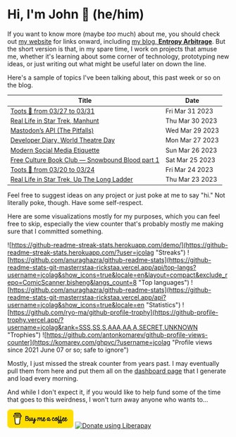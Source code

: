 # Hi, I'm John 👋 (he/him)

If you want to know more (maybe *too* much) about me, you should check out [my website](https://john.colagioia.net/) for links onward, including [my blog, **Entropy Arbitrage**](https://john.colagioia.net/blog).  But the short version is that, in my spare time, I work on projects that amuse me, whether it's learning about some corner of technology, prototyping new ideas, or just writing out what might be useful later on down the line.

Here's a sample of topics I've been talking about, this past week or so on the blog.

|Title|Date|
|-----|-------|
|[Toots 🐘 from 03/27 to 03/31](https://john.colagioia.net/blog/2023/03/31/week.html)|Fri Mar 31 2023|
|[Real Life in Star Trek, Manhunt](https://john.colagioia.net/blog/2023/03/30/manhunt.html)|Thu Mar 30 2023|
|[Mastodon’s API (The Pitfalls)](https://john.colagioia.net/blog/2023/03/29/mastodon-api.html)|Wed Mar 29 2023|
|[Developer Diary, World Theatre Day](https://john.colagioia.net/blog/2023/03/27/theatre.html)|Mon Mar 27 2023|
|[Modern Social Media Etiquette](https://john.colagioia.net/blog/2023/03/26/etiquette.html)|Sun Mar 26 2023|
|[Free Culture Book Club — Snowbound Blood part 1](https://john.colagioia.net/blog/2023/03/25/snowbound-blood-1.html)|Sat Mar 25 2023|
|[Toots 🐘 from 03/20 to 03/24](https://john.colagioia.net/blog/2023/03/24/week.html)|Fri Mar 24 2023|
|[Real Life in Star Trek, Up The Long Ladder](https://john.colagioia.net/blog/2023/03/23/up-long-ladder.html)|Thu Mar 23 2023|

Feel free to suggest ideas on any project or just poke at me to say "hi." Not literally poke, though. Have some self-respect.

Here are some visualizations mostly for my purposes, which you can feel free to skip, especially the view counter that's probably mostly me making sure that I committed something.

![https://github-readme-streak-stats.herokuapp.com/demo/](https://github-readme-streak-stats.herokuapp.com/?user=jcolag "Streaks")
![https://github.com/anuraghazra/github-readme-stats](https://github-readme-stats-git-masterrstaa-rickstaa.vercel.app/api/top-langs?username=jcolag&show_icons=true&locale=en&layout=compact&exclude_repo=ComicScanner,bisheng&langs_count=8 "Top languages")
![https://github.com/anuraghazra/github-readme-stats](https://github-readme-stats-git-masterrstaa-rickstaa.vercel.app/api?username=jcolag&show_icons=true&locale=en "Statistics")
![https://github.com/ryo-ma/github-profile-trophy](https://github-profile-trophy.vercel.app/?username=jcolag&rank=SSS,SS,S,AAA,AA,A,SECRET,UNKNOWN "Trophies")
![https://github.com/antonkomarev/github-profile-views-counter](https://komarev.com/ghpvc/?username=jcolag "Profile views since 2021 June 07 or so; safe to ignore")

Mostly, I just missed the streak counter from years past.  I may eventually pull them from here and put them all on the [dashboard page](https://github.com/jcolag/dash) that I generate and load every morning.

And while I don't expect it, if you would like to help fund some of the time that goes to this weirdness, I won't turn away anyone who wants to...

[<img src="images/default-yellow.png" alt="Buy Me a Coffee" width="150px"/>](https://www.buymeacoffee.com/jcolag)
<a href="https://liberapay.com/jcolag/donate"><img alt="Donate using Liberapay" src="https://liberapay.com/assets/widgets/donate.svg"></a>
